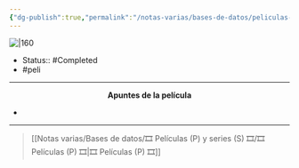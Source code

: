```yaml
---
{"dg-publish":true,"permalink":"/notas-varias/bases-de-datos/peliculas-p-y-series-s/p-goblin-slayer-goblins-crown/"}
---
```



![|160](https://m.media-amazon.com/images/M/MV5BYzIzNTNkZmMtYTE2Mi00NWEwLTk5MzktNWM2ZTNlNDI2MmM4XkEyXkFqcGdeQXVyNjc3MjQzNTI@._V1_SX300.jpg)

- Status::  #Completed 
- #peli 

---

**<center>Apuntes de la película</center>**

- 

---

> [[Notas varias/Bases de datos/🎞️ Películas (P) y series (S) 🎞️/🎞️ Películas (P) 🎞️\|🎞️ Películas (P) 🎞️]]